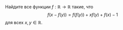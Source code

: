 Найдите все функции $f:\mathbb{R}\to \mathbb{R}$ такие, что $$f(x-f(y))=f(f(y))+xf(y)+f(x)-1$$
для всех $x,y\in \mathbb{R}$.
